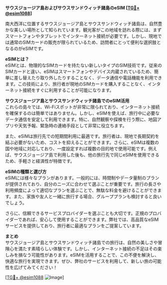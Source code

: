 **サウスジョージア島およびサウスサンドウィッチ諸島のeSIM [[TG💪+ @esim1088](https://t.me/s/esim1088)]**

南大西洋に位置するサウスジョージア島とサウスサンドウィッチ諸島は、自然豊かな美しい場所として知られています。観光客がこの地域を訪れる際には、まずスマートフォンやタブレットでインターネット接続が必要です。しかし、現地では通常のSIMカードの販売が限られているため、訪問者にとって便利な選択肢となるのがeSIMです。

**eSIMとは？**  
eSIMとは、物理的なSIMカードを持たない新しいタイプのSIM技術です。従来のSIMカードと違い、eSIMはスマートフォンやデバイス内蔵されているため、簡単に差し替えたり取り外したりすることなく、データ通信や電話機能を利用できます。この技術により、旅行者が現地のSIMカードを購入することなく、インターネット接続をすぐに利用することが可能になります。

**サウスジョージア島とサウスサンドウィッチ諸島でのeSIM活用**  
これらの島々では、Wi-Fiスポットが非常に限られており、インターネット接続を確保するのは簡単ではありません。しかし、eSIMを使えば、旅行中に必要なデータ通信を安定して利用できます。特に、自然観察や探検を行う際に、地図アプリや天気予報、緊急時の連絡手段として非常に役立ちます。

また、eSIMは旅行先での短期間利用に最適です。旅行者は、現地で長期契約を結ぶ必要がないため、コストを抑えることができます。さらに、eSIMは複数の国や地域に対応しており、一度設定すれば複数の目的地で使用可能です。例えば、サウスジョージア島で利用した後も、他の旅行先で同じeSIMを使用できるため、手軽さと経済性が特徴です。

**eSIMの種類と選び方**  
eSIMには様々なプランがあります。一般的には、時間制やデータ量制のプランが提供されており、自分のニーズに合わせて選ぶことが重要です。旅行の長さや利用頻度によって適切なプランを選ぶことで、無駄な料金を避けることができます。また、家族や友人と一緒に旅行する場合、グループプランも検討すると良いでしょう。

さらに、信頼できるサービスプロバイダーを選ぶことも大切です。正規のプロバイダーであれば、安心して使用することができます。弊社では、高品質なeSIMサービスを提供しており、旅行者に最適なプランをご提案しています。

**まとめ**  
サウスジョージア島とサウスサンドウィッチ諸島での旅行は、自然の美しさや冒険心を満たす素晴らしい体験です。しかし、インターネット接続の不足はその楽しみを損なう可能性があります。eSIMを活用することで、この不便を解決し、快適な旅行を実現できます。ぜひ、弊社のサービスを利用して、新しい旅の可能性を広げてみてください！

[[TG💪+ @esim1088](https://t.me/s/esim1088) ![Image](https://i.postimg.cc/Y0z9fWf4/image.png)]